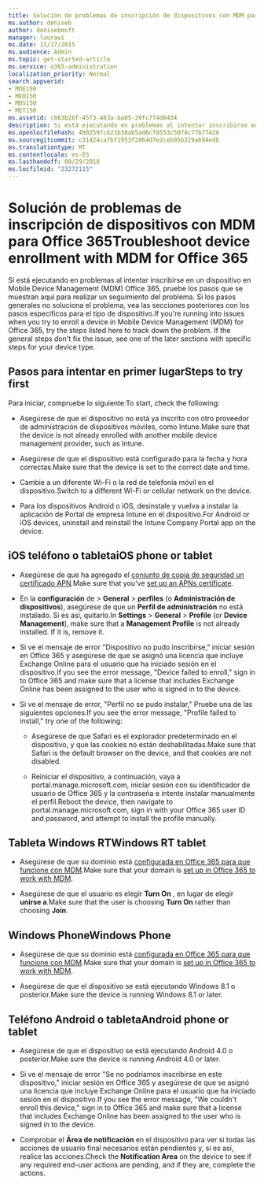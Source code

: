 ```yaml
---
title: Solución de problemas de inscripción de dispositivos con MDM para Office 365
ms.author: deniseb
author: denisebmsft
manager: laurawi
ms.date: 11/17/2015
ms.audience: Admin
ms.topic: get-started-article
ms.service: o365-administration
localization_priority: Normal
search.appverid:
- MOE150
- MED150
- MBS150
- MET150
ms.assetid: c863b2bf-45f3-483a-ba05-29fc7f4d6434
description: Si está ejecutando en problemas al intentar inscribirse en un dispositivo en Mobile Device Management (MDM) Office 365, pruebe los pasos que se muestran aquí para realizar un seguimiento del problema. Si los pasos generales no soluciona el problema, vea las secciones posteriores con los pasos específicos para el tipo de dispositivo.
ms.openlocfilehash: 490259fc623b38ab5ad6cf8553c5074c77b77426
ms.sourcegitcommit: c31424cafbf1953f2864d7e2ceb95b329a694edb
ms.translationtype: MT
ms.contentlocale: es-ES
ms.lasthandoff: 08/29/2018
ms.locfileid: "23272115"
---
```

# <a name="troubleshoot-device-enrollment-with-mdm-for-office-365"></a><span data-ttu-id="632e9-104">Solución de problemas de inscripción de dispositivos con MDM para Office 365</span><span class="sxs-lookup"><span data-stu-id="632e9-104">Troubleshoot device enrollment with MDM for Office 365</span></span>

<span data-ttu-id="632e9-p102">Si está ejecutando en problemas al intentar inscribirse en un dispositivo en Mobile Device Management (MDM) Office 365, pruebe los pasos que se muestran aquí para realizar un seguimiento del problema. Si los pasos generales no soluciona el problema, vea las secciones posteriores con los pasos específicos para el tipo de dispositivo.</span><span class="sxs-lookup"><span data-stu-id="632e9-p102">If you're running into issues when you try to enroll a device in Mobile Device Management (MDM) for Office 365, try the steps listed here to track down the problem. If the general steps don't fix the issue, see one of the later sections with specific steps for your device type.</span></span>
  
## <a name="steps-to-try-first"></a><span data-ttu-id="632e9-107">Pasos para intentar en primer lugar</span><span class="sxs-lookup"><span data-stu-id="632e9-107">Steps to try first</span></span>

<span data-ttu-id="632e9-108">Para iniciar, compruebe lo siguiente:</span><span class="sxs-lookup"><span data-stu-id="632e9-108">To start, check the following:</span></span>
  
- <span data-ttu-id="632e9-109">Asegúrese de que el dispositivo no está ya inscrito con otro proveedor de administración de dispositivos móviles, como Intune.</span><span class="sxs-lookup"><span data-stu-id="632e9-109">Make sure that the device is not already enrolled with another mobile device management provider, such as Intune.</span></span>
    
- <span data-ttu-id="632e9-110">Asegúrese de que el dispositivo está configurado para la fecha y hora correctas.</span><span class="sxs-lookup"><span data-stu-id="632e9-110">Make sure that the device is set to the correct date and time.</span></span>
    
- <span data-ttu-id="632e9-111">Cambie a un diferente Wi-Fi o la red de telefonía móvil en el dispositivo.</span><span class="sxs-lookup"><span data-stu-id="632e9-111">Switch to a different Wi-Fi or cellular network on the device.</span></span>
    
- <span data-ttu-id="632e9-112">Para los dispositivos Android o iOS, desinstale y vuelva a instalar la aplicación de Portal de empresa Intune en el dispositivo.</span><span class="sxs-lookup"><span data-stu-id="632e9-112">For Android or iOS devices, uninstall and reinstall the Intune Company Portal app on the device.</span></span>
    
## <a name="ios-phone-or-tablet"></a><span data-ttu-id="632e9-113">iOS teléfono o tableta</span><span class="sxs-lookup"><span data-stu-id="632e9-113">iOS phone or tablet</span></span>

- <span data-ttu-id="632e9-114">Asegúrese de que ha agregado el [conjunto de copia de seguridad un certificado APN](https://support.office.com/article/522b43f4-a2ff-46f6-962a-dd4f47e546a7).</span><span class="sxs-lookup"><span data-stu-id="632e9-114">Make sure that you've [set up an APNs certificate](https://support.office.com/article/522b43f4-a2ff-46f6-962a-dd4f47e546a7).</span></span>
    
- <span data-ttu-id="632e9-p103">En la **configuración** de \> **General** \> **perfiles** (o **Administración de dispositivos**), asegúrese de que un **Perfil de administración** no está instalado. Si es así, quitarlo.</span><span class="sxs-lookup"><span data-stu-id="632e9-p103">In **Settings** \> **General** \> **Profile** (or **Device Management**), make sure that a **Management Profile** is not already installed. If it is, remove it.</span></span> 
    
- <span data-ttu-id="632e9-117">Si ve el mensaje de error "Dispositivo no pudo inscribirse," iniciar sesión en Office 365 y asegúrese de que se asignó una licencia que incluye Exchange Online para el usuario que ha iniciado sesión en el dispositivo.</span><span class="sxs-lookup"><span data-stu-id="632e9-117">If you see the error message, "Device failed to enroll," sign in to Office 365 and make sure that a license that includes Exchange Online has been assigned to the user who is signed in to the device.</span></span>
    
- <span data-ttu-id="632e9-118">Si ve el mensaje de error, "Perfil no se pudo instalar," Pruebe una de las siguientes opciones:</span><span class="sxs-lookup"><span data-stu-id="632e9-118">If you see the error message, "Profile failed to install," try one of the following:</span></span>
    
  - <span data-ttu-id="632e9-119">Asegúrese de que Safari es el explorador predeterminado en el dispositivo, y que las cookies no están deshabilitadas.</span><span class="sxs-lookup"><span data-stu-id="632e9-119">Make sure that Safari is the default browser on the device, and that cookies are not disabled.</span></span>
    
  - <span data-ttu-id="632e9-120">Reiniciar el dispositivo, a continuación, vaya a portal.manage.microsoft.com, iniciar sesión con su identificador de usuario de Office 365 y la contraseña e intente instalar manualmente el perfil.</span><span class="sxs-lookup"><span data-stu-id="632e9-120">Reboot the device, then navigate to portal.manage.microsoft.com, sign in with your Office 365 user ID and password, and attempt to install the profile manually.</span></span>
    
## <a name="windows-rt-tablet"></a><span data-ttu-id="632e9-121">Tableta Windows RT</span><span class="sxs-lookup"><span data-stu-id="632e9-121">Windows RT tablet</span></span>

- <span data-ttu-id="632e9-122">Asegúrese de que su dominio está [configurada en Office 365 para que funcione con MDM](set-up-mobile-device-management.md).</span><span class="sxs-lookup"><span data-stu-id="632e9-122">Make sure that your domain is [set up in Office 365 to work with MDM](set-up-mobile-device-management.md).</span></span>
    
- <span data-ttu-id="632e9-123">Asegúrese de que el usuario es elegir **Turn On** , en lugar de elegir **unirse a**.</span><span class="sxs-lookup"><span data-stu-id="632e9-123">Make sure that the user is choosing **Turn On** rather than choosing **Join**.</span></span>
    
## <a name="windows-phone"></a><span data-ttu-id="632e9-124">Windows Phone</span><span class="sxs-lookup"><span data-stu-id="632e9-124">Windows Phone</span></span>

- <span data-ttu-id="632e9-125">Asegúrese de que su dominio está [configurada en Office 365 para que funcione con MDM](set-up-mobile-device-management.md).</span><span class="sxs-lookup"><span data-stu-id="632e9-125">Make sure that your domain is [set up in Office 365 to work with MDM](set-up-mobile-device-management.md).</span></span>
    
- <span data-ttu-id="632e9-126">Asegúrese de que el dispositivo se está ejecutando Windows 8.1 o posterior.</span><span class="sxs-lookup"><span data-stu-id="632e9-126">Make sure the device is running Windows 8.1 or later.</span></span>
    
## <a name="android-phone-or-tablet"></a><span data-ttu-id="632e9-127">Teléfono Android o tableta</span><span class="sxs-lookup"><span data-stu-id="632e9-127">Android phone or tablet</span></span>

- <span data-ttu-id="632e9-128">Asegúrese de que el dispositivo se está ejecutando Android 4.0 o posterior.</span><span class="sxs-lookup"><span data-stu-id="632e9-128">Make sure the device is running Android 4.0 or later.</span></span>
    
- <span data-ttu-id="632e9-129">Si ve el mensaje de error "Se no podríamos inscribirse en este dispositivo," iniciar sesión en Office 365 y asegúrese de que se asignó una licencia que incluye Exchange Online para el usuario que ha iniciado sesión en el dispositivo.</span><span class="sxs-lookup"><span data-stu-id="632e9-129">If you see the error message, "We couldn't enroll this device," sign in to Office 365 and make sure that a license that includes Exchange Online has been assigned to the user who is signed in to the device.</span></span>
    
- <span data-ttu-id="632e9-130">Comprobar el **Área de notificación** en el dispositivo para ver si todas las acciones de usuario final necesarios están pendientes y, si es así, realice las acciones.</span><span class="sxs-lookup"><span data-stu-id="632e9-130">Check the **Notification Area** on the device to see if any required end-user actions are pending, and if they are, complete the actions.</span></span> 
    

